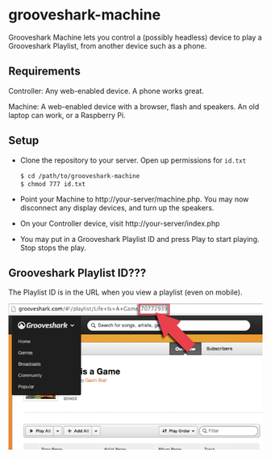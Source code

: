 grooveshark-machine
===================

Grooveshark Machine lets you control a (possibly headless) device to play a Grooveshark Playlist, from another device such as a phone.

Requirements
---

Controller: Any web-enabled device. A phone works great.

Machine: A web-enabled device with a browser, flash and speakers. An old laptop can work, or a Raspberry Pi.



Setup
---

* Clone the repository to your server. Open up permissions for `id.txt`

	```
	$ cd /path/to/grooveshark-machine
	$ chmod 777 id.txt
	```

* Point your Machine to http://your-server/machine.php. You may now disconnect any display devices, and turn up the speakers.

* On your Controller device, visit http://your-server/index.php

* You may put in a Grooveshark Playlist ID and press Play to start playing. Stop stops the play.

Grooveshark Playlist ID???
---
The Playlist ID is in the URL when you view a playlist (even on mobile).

![In the URL](playlist.png)